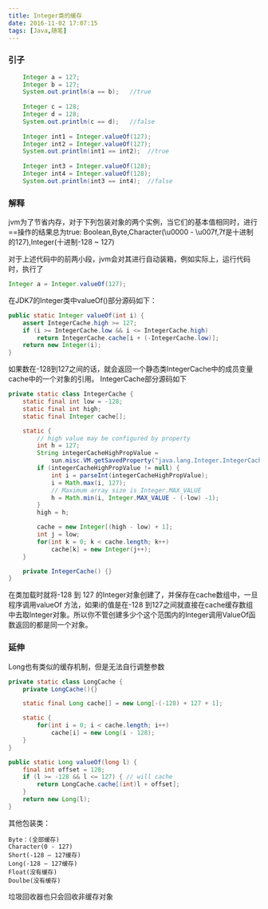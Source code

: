 ```yaml
---
title: Integer类的缓存
date: 2016-11-02 17:07:15
tags: [Java,随笔]
---
```


### 引子
``` Java
    Integer a = 127;
    Integer b = 127;   
    System.out.println(a == b);   //true
    
    Integer c = 128;
    Integer d = 128;   
    System.out.println(c == d);   //false
    
    Integer int1 = Integer.valueOf(127);
    Integer int2 = Integer.valueOf(127);
    System.out.println(int1 == int2);  //true
    
    Integer int3 = Integer.valueOf(128);
    Integer int4 = Integer.valueOf(128);
    System.out.println(int3 == int4);  //false
```
<!-- more -->
### 解释
jvm为了节省内存，对于下列包装对象的两个实例，当它们的基本值相同时，进行==操作的结果总为true:
Boolean,Byte,Character(\u0000 - \u007f,7f是十进制的127),Integer(十进制-128 ~ 127)

对于上述代码中的前两小段，jvm会对其进行自动装箱，例如实际上，运行代码时，执行了
``` Java
Integer a = Integer.valueOf(127);
```
在JDK7的Integer类中valueOf()部分源码如下：
``` Java
public static Integer valueOf(int i) {
    assert IntegerCache.high >= 127;
    if (i >= IntegerCache.low && i <= IntegerCache.high)
        return IntegerCache.cache[i + (-IntegerCache.low)];
    return new Integer(i);
}
```
如果数在-128到127之间的话，就会返回一个静态类IntegerCache中的成员变量cache中的一个对象的引用。
IntegerCache部分源码如下
``` Java
private static class IntegerCache {
    static final int low = -128;
    static final int high;
    static final Integer cache[];

    static {
        // high value may be configured by property
        int h = 127;
        String integerCacheHighPropValue =
            sun.misc.VM.getSavedProperty("java.lang.Integer.IntegerCache.high");
        if (integerCacheHighPropValue != null) {
            int i = parseInt(integerCacheHighPropValue);
            i = Math.max(i, 127);
            // Maximum array size is Integer.MAX_VALUE
            h = Math.min(i, Integer.MAX_VALUE - (-low) -1);
        }
        high = h;

        cache = new Integer[(high - low) + 1];
        int j = low;
        for(int k = 0; k < cache.length; k++)
            cache[k] = new Integer(j++);
    }

    private IntegerCache() {}
}
```
在类加载时就将-128 到 127 的Integer对象创建了，并保存在cache数组中，一旦程序调用valueOf 方法，如果i的值是在-128 到127之间就直接在cache缓存数组中去取Integer对象。所以你不管创建多少个这个范围内的Integer调用ValueOf函数返回的都是同一个对象。

### 延伸
Long也有类似的缓存机制，但是无法自行调整参数
``` Java
private static class LongCache {
    private LongCache(){}

    static final Long cache[] = new Long[-(-128) + 127 + 1];

    static {
        for(int i = 0; i < cache.length; i++)
            cache[i] = new Long(i - 128);
    }
}

public static Long valueOf(long l) {
    final int offset = 128;
    if (l >= -128 && l <= 127) { // will cache
        return LongCache.cache[(int)l + offset];
    }
    return new Long(l);
}
```
其他包装类：
```
Byte：(全部缓存)
Character(0 - 127)
Short(-128 — 127缓存)
Long(-128 — 127缓存)
Float(没有缓存)
Doulbe(没有缓存)
```
垃圾回收器也只会回收非缓存对象